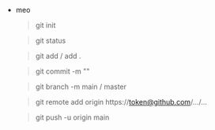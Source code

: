 - meo
    >git init
    
    >git status

    >git add / add .

    >git commit -m ""

    >git branch -m main / master

    >git remote add origin https://token@github.com/.../...

    >git push -u origin main